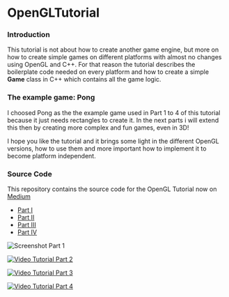 # OpenGLTutorial

### Introduction
This tutorial is not about how to create another game engine, but more on how to create simple games on different
platforms with almost no changes using OpenGL and C++.
For that reason the tutorial describes the boilerplate code needed on every platform and how to create a simple
**Game** class in C++ which contains all the game logic.


### The example game: Pong
I choosed Pong as the the  example game used in Part 1 to 4 of this tutorial because it just needs rectangles
to create it. In the next parts i will extend this then by creating more complex and fun games, even in 3D!

I hope you like the tutorial and it brings some light in the different OpenGL versions, how to use them and more important
how to implement it to become platform independent.


### Source Code
This repository contains the source code for the OpenGL Tutorial now on [Medium](https://rogerboesch.medium.com/part-1-opengl-is-apple-killing-it-3508fda24a58)

- [Part I](https://rogerboesch.medium.com/part-1-opengl-is-apple-killing-it-3508fda24a58)
- [Part II](https://rogerboesch.medium.com/the-opengl-tutorial-part-ii-28e89600565e)
- [Part III](https://rogerboesch.medium.com/the-opengl-tutorial-part-iii-47adb24ec32e)
- [Part IV](https://rogerboesch.medium.com/the-opengl-tutorial-part-iv-b2e044a21eea)

![Screenshot Part 1](http://www.rogerboesch.com/images/opengl-on-macos-triangle.png  )

[![Video Tutorial Part 2](https://img.youtube.com/vi/ijuXTnqpZrA/0.jpg)](https://www.youtube.com/watch?v=ijuXTnqpZrA)

[![Video Tutorial Part 3](https://img.youtube.com/vi/b7bBmABdUE8/0.jpg)](https://www.youtube.com/watch?v=b7bBmABdUE8)

[![Video Tutorial Part 4](https://img.youtube.com/vi/0Mj-r7JjpeE/0.jpg)](https://www.youtube.com/watch?v=0Mj-r7JjpeE)

